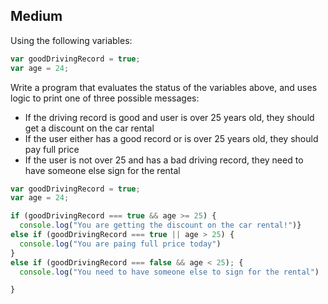 ## Medium

Using the following variables:

```javascript
var goodDrivingRecord = true;
var age = 24;
```


Write a program that evaluates the status of the variables above, and uses logic to print one of three possible messages:
- If the driving record is good and user is over 25 years old, they should get a discount on the car rental
- If the user either has a good record or is over 25 years old, they should pay full price
- If the user is not over 25 and has a bad driving record, they need to have someone else sign for the rental


```javascript
var goodDrivingRecord = true;
var age = 24;

if (goodDrivingRecord === true && age >= 25) {
  console.log("You are getting the discount on the car rental!")} 
else if (goodDrivingRecord === true || age > 25) {
  console.log("You are paing full price today")
} 
else if (goodDrivingRecord === false && age < 25); {
  console.log("You need to have someone else to sign for the rental")

}
```

